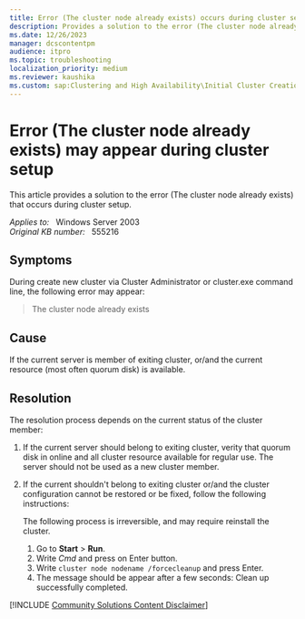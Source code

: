 ```yaml
---
title: Error (The cluster node already exists) occurs during cluster setup
description: Provides a solution to the error (The cluster node already exists) that occurs during cluster setup.
ms.date: 12/26/2023
manager: dcscontentpm
audience: itpro
ms.topic: troubleshooting
localization_priority: medium
ms.reviewer: kaushika
ms.custom: sap:Clustering and High Availability\Initial Cluster Creation or Adding node, csstroubleshoot
---
```

# Error (The cluster node already exists) may appear during cluster setup

This article provides a solution to the error (The cluster node already exists) that occurs during cluster setup.

_Applies to:_ &nbsp; Windows Server 2003  
_Original KB number:_ &nbsp; 555216

## Symptoms

During create new cluster via Cluster Administrator or cluster.exe command line, the following error may appear:

> The cluster node already exists

## Cause

If the current server is member of exiting cluster, or/and the current resource (most often quorum disk) is available.

## Resolution

The resolution process depends on the current status of the cluster member:

1. If the current server should belong to exiting cluster, verity that quorum disk in online and all cluster resource available for regular use. The server should not be used as a new cluster member.

2. If the current shouldn't belong to exiting cluster or/and the cluster configuration cannot be restored or be fixed, follow the following instructions:

    The following process is irreversible, and may require reinstall the cluster.

    1. Go to **Start** > **Run**.
    2. Write *Cmd* and press on Enter button.
    3. Write `cluster node nodename /forcecleanup` and press Enter.
    4. The message should be appear after a few seconds: Clean up successfully completed.

[!INCLUDE [Community Solutions Content Disclaimer](../../includes/community-solutions-content-disclaimer.md)]
